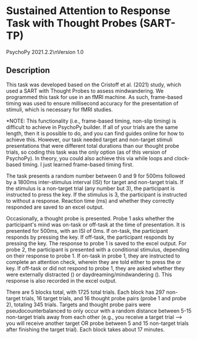 # Sustained Attention to Response Task with Thought Probes (SART-TP) 
PsychoPy 2021.2.2\nVersion 1.0

## Description
This task was developed based on the Cristoff et al. (2021) study, which used a SART with Thought Probes to assess mindwandering.
We programmed this task for use in an fMRI machine. As such, frame-based timing was used to ensure millisecond accuracy for
the presentation of stimuli, which is necessary for fMRI studies.

*NOTE: This functionality (i.e., frame-based timing, non-slip timing) is difficult to achieve in PsychoPy builder. If all of your trials
are the same length, then it is possible to do, and you can find guides online for how to achieve this. However, our task needed
target and non-target stimuli presentations that were different total durations than our thought probe trials, so coding this task
was the only option (as of this version of PsychoPy). In theory, you could also achieve this via while loops and clock-based timing.
I just learned frame-based timing first.

The task presents a random number between 0 and 9 for 500ms followed by a 1800ms inter-stimulus interval (ISI) for target and non-target
trials. If the stimulus is a non-target trial (any number but 3), the participant is instructed to press the <left> key. If the stimulus is
3, the participant is instructed to without a response. Reaction time (ms) and whether they correctly responded are saved to an excel output.

Occasionally, a thought probe is presented. Probe 1 asks whether the participant's mind was on-task or off-task at the time of presentation. 
It is presented for 500ms, with an ISI of 0ms. If on-task, the participant responds by pressing the <left> key. If off-task, the participant 
responds by pressing the <right> key. The response to probe 1 is saved to the excel output. For probe 2, the participant is presented with
a conditional stimulus, depending on their response to probe 1. If on-task in probe 1, they are instructed to complete an attention check,
wherein they are told either to press the <left> or <right> key. If off-task or did not respond to probe 1, they are asked whether
they were externally distracted (<left>) or daydreaming/mindwandering (<right>). This response is also recorded in the excel output.

There are 5 blocks total, with 1725 total trials. Each block has 297 non-target trials, 16 target trials, and 16 thought probe pairs (probe 1
and probe 2), totaling 345 trials. Targets and thought probe pairs were pseudocounterbalanced to only occur with a random distance between
5-15 non-target trials away from each other (e.g., you receive a target trial --> you will receive another target OR probe between
5 and 15 non-target trials after finishing the target trial). Each block takes about 17 minutes.  
